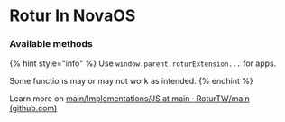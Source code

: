 # Rotur In NovaOS

### Available methods

{% hint style="info" %}
Use `window.parent.roturExtension...` for apps.&#x20;

Some functions may or may not work as intended.
{% endhint %}

Learn more on [main/Implementations/JS at main · RoturTW/main (github.com)](https://github.com/RoturTW/main/tree/main/Implementations/JS)
